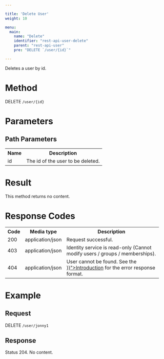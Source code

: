 ```yaml
---

title: 'Delete User'
weight: 10

menu:
  main:
    name: "Delete"
    identifier: "rest-api-user-delete"
    parent: "rest-api-user"
    pre: "DELETE `/user/{id}`"

---
```


Deletes a user by id.


# Method

DELETE `/user/{id}`


# Parameters

## Path Parameters

<table class="table table-striped">
  <tr>
    <th>Name</th>
    <th>Description</th>
  </tr>
  <tr>
    <td>id</td>
    <td>The id of the user to be deleted.</td>
  </tr>
</table>


# Result

This method returns no content.


# Response Codes

<table class="table table-striped">
  <tr>
    <th>Code</th>
    <th>Media type</th>
    <th>Description</th>
  </tr>
  <tr>
    <td>200</td>
    <td>application/json</td>
    <td>Request successful.</td>
  </tr>
  <tr>
    <td>403</td>
    <td>application/json</td>
    <td>Identity service is read-only (Cannot modify users / groups / memberships).</td>
  </tr>
  <tr>
    <td>404</td>
    <td>application/json</td>
    <td>User cannot be found. See the <a href="{{< relref "reference/rest/overview/index.md#error-handling" >}}">Introduction</a> for the error response format.</td>
  </tr>
</table>


# Example

## Request

DELETE `/user/jonny1`

## Response

Status 204. No content.
